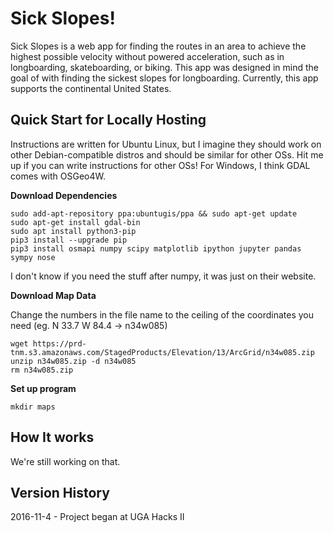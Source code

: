 **Sick Slopes!**
============
Sick Slopes is a web app for finding the routes in an area to achieve the highest possible velocity without powered acceleration, such as in longboarding, skateboarding, or biking. This app was designed in mind the goal of with finding the sickest slopes for longboarding. Currently, this app supports the continental United States.

Quick Start for Locally Hosting
-------------------------------
Instructions are written for Ubuntu Linux, but I imagine they should work on other Debian-compatible distros and should be similar for other OSs. Hit me up if you can write instructions for other OSs! For Windows, I think GDAL comes with OSGeo4W.

**Download Dependencies**

    sudo add-apt-repository ppa:ubuntugis/ppa && sudo apt-get update
    sudo apt-get install gdal-bin
    sudo apt install python3-pip
    pip3 install --upgrade pip
    pip3 install osmapi numpy scipy matplotlib ipython jupyter pandas sympy nose

I don't know if you need the stuff after numpy, it was just on their website.

**Download Map Data**

Change the numbers in the file name to the ceiling of the coordinates you need (eg. N 33.7 W 84.4 -> n34w085)

    wget https://prd-tnm.s3.amazonaws.com/StagedProducts/Elevation/13/ArcGrid/n34w085.zip
    unzip n34w085.zip -d n34w085
    rm n34w085.zip

**Set up program**

    mkdir maps

How It works
------------

We're still working on that.

Version History
---------------
2016-11-4 - Project began at UGA Hacks II

